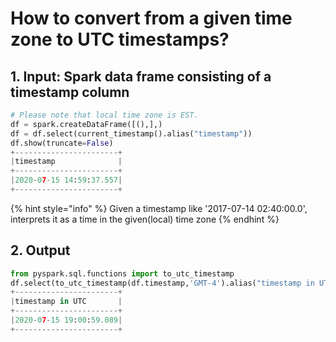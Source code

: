 # How to convert from a given time zone to UTC timestamps?

## 1.  Input:  Spark data frame consisting of a timestamp column 

```python
# Please note that local time zone is EST.
df = spark.createDataFrame([(),],)
df = df.select(current_timestamp().alias("timestamp"))
df.show(truncate=False)
+-----------------------+
|timestamp              |
+-----------------------+
|2020-07-15 14:59:37.557|
+-----------------------+
```

{% hint style="info" %}
Given a timestamp like '2017-07-14 02:40:00.0', interprets it as a time in the given\(local\) time zone
{% endhint %}

## 2.  Output

```python
from pyspark.sql.functions import to_utc_timestamp
df.select(to_utc_timestamp(df.timestamp,'GMT-4').alias("timestamp in UTC")).show(truncate=False)
+-----------------------+
|timestamp in UTC       |
+-----------------------+
|2020-07-15 19:00:59.089|
+-----------------------+
```

